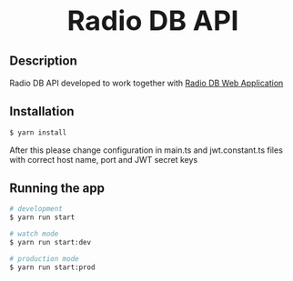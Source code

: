 <p align="center">
<span style="font-size: 48px"><strong>Radio DB API</strong></span>
</p>

## Description

Radio DB API developed to work together with [Radio DB Web Application](https://github.com/mrigne/radio-db-application-angular)

## Installation

```bash
$ yarn install
```

After this please change configuration in main.ts and jwt.constant.ts files with correct host name, port and JWT secret keys

## Running the app

```bash
# development
$ yarn run start

# watch mode
$ yarn run start:dev

# production mode
$ yarn run start:prod
```
